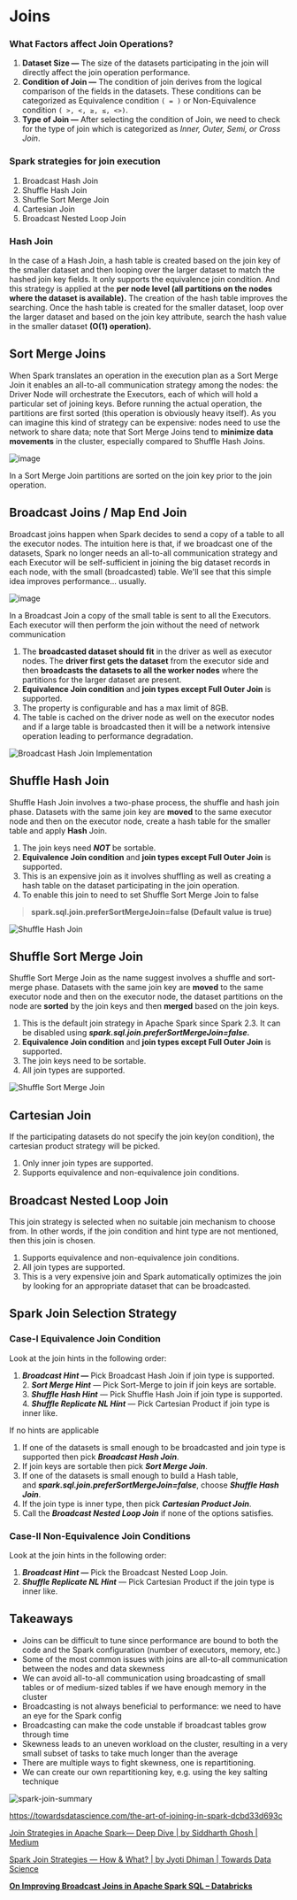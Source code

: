 # Joins

### What Factors affect Join Operations?

1. **Dataset Size —** The size of the datasets participating in the join will directly affect the join operation performance.
2. **Condition of Join —** The condition of join derives from the logical comparison of the fields in the datasets. These conditions can be categorized as Equivalence condition `( = )` or Non-Equivalence condition `( >, <, ≥, ≤, <>)`.
3. **Type of Join —** After selecting the condition of Join, we need to check for the type of join which is categorized as _Inner, Outer, Semi, or Cross Join_.

### Spark strategies for join execution

1. Broadcast Hash Join
2. Shuffle Hash Join
3. Shuffle Sort Merge Join
4. Cartesian Join
5. Broadcast Nested Loop Join

### Hash Join

In the case of a Hash Join, a hash table is created based on the join key of the smaller dataset and then looping over the larger dataset to match the hashed join key fields. It only supports the equivalence join condition. And this strategy is applied at the **per node level (all partitions on the nodes where the dataset is available).** The creation of the hash table improves the searching. Once the hash table is created for the smaller dataset, loop over the larger dataset and based on the join key attribute, search the hash value in the smaller dataset **(O(1) operation).**

## Sort Merge Joins

When Spark translates an operation in the execution plan as a Sort Merge Join it enables an all-to-all communication strategy among the nodes: the Driver Node will orchestrate the Executors, each of which will hold a particular set of joining keys. Before running the actual operation, the partitions are first sorted (this operation is obviously heavy itself). As you can imagine this kind of strategy can be expensive: nodes need to use the network to share data; note that Sort Merge Joins tend to **minimize data movements** in the cluster, especially compared to Shuffle Hash Joins.

![image](../../../media/Technologies-Apache-Joins-image1.jpg)

In a Sort Merge Join partitions are sorted on the join key prior to the join operation.

## Broadcast Joins / Map End Join

Broadcast joins happen when Spark decides to send a copy of a table to all the executor nodes. The intuition here is that, if we broadcast one of the datasets, Spark no longer needs an all-to-all communication strategy and each Executor will be self-sufficient in joining the big dataset records in each node, with the small (broadcasted) table. We'll see that this simple idea improves performance... usually.

![image](../../../media/Technologies-Apache-Joins-image2.jpg)

In a Broadcast Join a copy of the small table is sent to all the Executors. Each executor will then perform the join without the need of network communication

1. The **broadcasted dataset should fit** in the driver as well as executor nodes. The **driver first gets the dataset** from the executor side and then **broadcasts the datasets to all the worker nodes** where the partitions for the larger dataset are present.
2. **Equivalence Join condition** and **join types except Full Outer Join** is supported.
3. The property is configurable and has a max limit of 8GB.
4. The table is cached on the driver node as well on the executor nodes and if a large table is broadcasted then it will be a network intensive operation leading to performance degradation.

![Broadcast Hash Join Implementation](../../../media/Pasted%20image%2020230327110925.png)

## Shuffle Hash Join

Shuffle Hash Join involves a two-phase process, the shuffle and hash join phase. Datasets with the same join key are **moved** to the same executor node and then on the executor node, create a hash table for the smaller table and apply **Hash** Join.

1. The join keys need **_NOT_** be sortable.
2. **Equivalence Join condition** and **join types except Full Outer Join** is supported.
3. This is an expensive join as it involves shuffling as well as creating a hash table on the dataset participating in the join operation.
4. To enable this join to need to set Shuffle Sort Merge Join to false

> **spark.sql.join.preferSortMergeJoin=false (Default value is true)**

![Shuffle Hash Join](../../../media/Pasted%20image%2020230327111057.png)

## Shuffle Sort Merge Join

Shuffle Sort Merge Join as the name suggest involves a shuffle and sort-merge phase. Datasets with the same join key are **moved** to the same executor node and then on the executor node, the dataset partitions on the node are **sorted** by the join keys and then **merged** based on the join keys.

1. This is the default join strategy in Apache Spark since Spark 2.3. It can be disabled using **_spark.sql.join.preferSortMergeJoin=false._**
2. **Equivalence Join condition** and **join types except Full Outer Join** is supported.
3. The join keys need to be sortable.
4. All join types are supported.

![Shuffle Sort Merge Join](../../../media/Pasted%20image%2020230327111131.png)

## Cartesian Join

If the participating datasets do not specify the join key(on condition), the cartesian product strategy will be picked.

1. Only inner join types are supported.
2. Supports equivalence and non-equivalence join conditions.

## Broadcast Nested Loop Join

This join strategy is selected when no suitable join mechanism to choose from. In other words, if the join condition and hint type are not mentioned, then this join is chosen.

1. Supports equivalence and non-equivalence join conditions.
2. All join types are supported.
3. This is a very expensive join and Spark automatically optimizes the join by looking for an appropriate dataset that can be broadcasted.

## Spark Join Selection Strategy

### Case-I Equivalence Join Condition

Look at the join hints in the following order:

1. **_Broadcast Hint_ —** Pick Broadcast Hash Join if join type is supported.
2. **_Sort Merge Hint_** — Pick Sort-Merge to join if join keys are sortable.
3. **_Shuffle Hash Hint_** — Pick Shuffle Hash Join if join type is supported.
4. **_Shuffle Replicate NL Hint_** — Pick Cartesian Product if join type is inner like.

If no hints are applicable

1. If one of the datasets is small enough to be broadcasted and join type is supported then pick **_Broadcast Hash Join_**.
2. If join keys are sortable then pick **_Sort Merge Join_**.
3. If one of the datasets is small enough to build a Hash table, and **_spark.sql.join.preferSortMergeJoin=false_**, choose **_Shuffle Hash Join_**.
4. If the join type is inner type, then pick **_Cartesian Product Join_**.
5. Call the **_Broadcast Nested Loop Join_** if none of the options satisfies.

### Case-II Non-Equivalence Join Conditions

Look at the join hints in the following order:

1. **_Broadcast Hint —_** Pick the Broadcast Nested Loop Join.
2. **_Shuffle Replicate NL Hint_** — Pick Cartesian Product if the join type is inner like.

## Takeaways

- Joins can be difficult to tune since performance are bound to both the code and the Spark configuration (number of executors, memory, etc.)
- Some of the most common issues with joins are all-to-all communication between the nodes and data skewness
- We can avoid all-to-all communication using broadcasting of small tables or of medium-sized tables if we have enough memory in the cluster
- Broadcasting is not always beneficial to performance: we need to have an eye for the Spark config
- Broadcasting can make the code unstable if broadcast tables grow through time
- Skewness leads to an uneven workload on the cluster, resulting in a very small subset of tasks to take much longer than the average
- There are multiple ways to fight skewness, one is repartitioning.
- We can create our own repartitioning key, e.g. using the key salting technique

![spark-join-summary](../../../media/Pasted%20image%2020230327110541.png)

<https://towardsdatascience.com/the-art-of-joining-in-spark-dcbd33d693c>

[Join Strategies in Apache Spark— Deep Dive | by Siddharth Ghosh | Medium](https://medium.com/@ghoshsiddharth25/apache-spark-join-strategies-deep-dive-26bf7e85db28)

[Spark Join Strategies — How & What? | by Jyoti Dhiman | Towards Data Science](https://towardsdatascience.com/strategies-of-spark-join-c0e7b4572bcf)

**[On Improving Broadcast Joins in Apache Spark SQL – Databricks](https://www.databricks.com/session_na20/on-improving-broadcast-joins-in-apache-spark-sql)**
